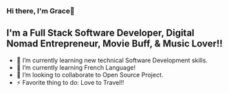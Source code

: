 ### Hi there, I'm Grace👋

## I'm a Full Stack Software Developer, Digital Nomad Entrepreneur, Movie Buff, & Music Lover!! 

- 🔭 I’m currently learning new technical Software Development skills.
- 🌱 I’m currently learning French Language!
- 👯 I’m looking to collaborate to Open Source Project.
- ⚡ Favorite thing to do: Love to Travel!!

<!--
**Gracii/gracii** is a ✨ _special_ ✨ repository because its `README.md` (this file) appears on your GitHub profile.

Here are some ideas to get you started:

- 🔭 I’m currently learning new technical Software Development skills.
- 🌱 I’m currently learning French Language!
- 👯 I’m looking to collaborate to Open Source Project.

- 🤔 I’m looking for help with ...
- 💬 Ask me about ...
- 📫 How to reach me: ...
- 😄 Pronouns: ...
- ⚡ Fun fact: ...
-->
